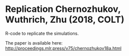 # Replication Chernozhukov, Wuthrich, Zhu (2018, COLT)

R-code to replicate the simulations.

The paper is available here: http://proceedings.mlr.press/v75/chernozhukov18a.html
